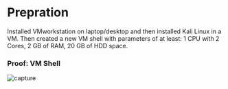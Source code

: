 # Prepration
Installed VMworkstation on laptop/desktop and then installed Kali Linux in a VM. Then created a new VM shell with parameters of at least: 1 CPU with 2 Cores, 2 GB of RAM, 20 GB of HDD space.

### Proof: VM Shell
![capture](https://user-images.githubusercontent.com/26984030/27211593-39e28df2-520f-11e7-9515-d0e70027a731.PNG)
